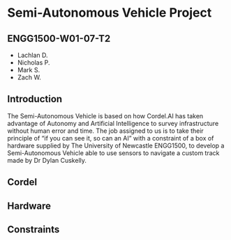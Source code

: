 # Semi-Autonomous Vehicle Project
## ENGG1500-W01-07-T2
- Lachlan D.
- Nicholas P.
- Mark S.
- Zach W.

## Introduction
The Semi-Autonomous Vehicle is based on how Cordel.AI has taken advantage of Autonomy and Artificial Intelligence to survey infrastructure without human error and time. The job assigned to us is to take their principle of “if you can see it, so can an AI” with a constraint of a box of hardware supplied by The University of Newcastle ENGG1500, to develop a Semi-Autonomous Vehicle able to use sensors to navigate a custom track made by Dr Dylan Cuskelly.

## Cordel

## Hardware

## Constraints
